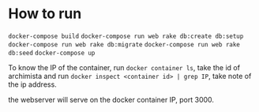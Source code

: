 # How to run
`docker-compose build`
`docker-compose run web rake db:create db:setup`
`docker-compose run web rake db:migrate`
`docker-compose run web rake db:seed`
`docker-compose up`

To know the IP of the container, run `docker container ls`, take the id of archimista and run `docker inspect <container id> | grep IP`, take note of the ip address.

the webserver will serve on the docker container IP, port 3000.


